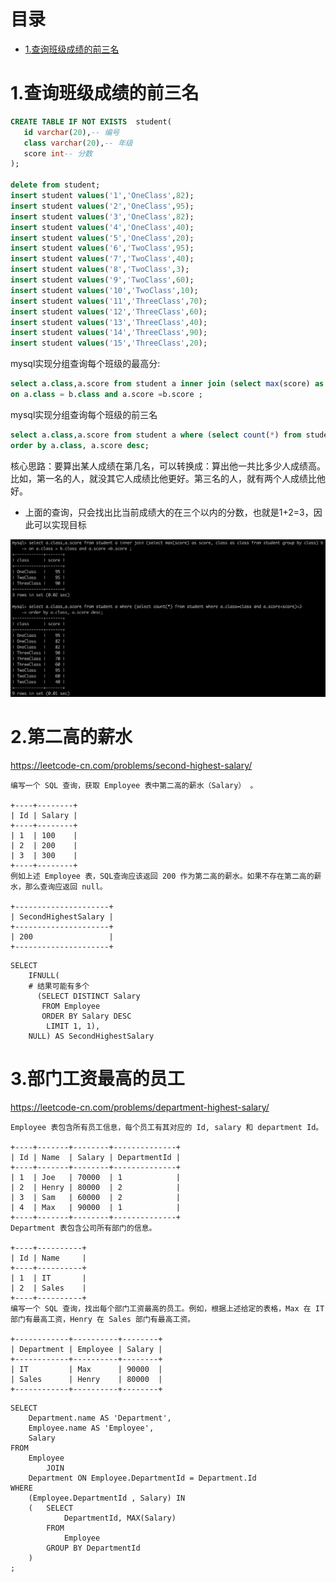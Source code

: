 # 目录
* [1.查询班级成绩的前三名](#1.查询班级成绩的前三名)


# 1.查询班级成绩的前三名
```sql
CREATE TABLE IF NOT EXISTS  student(
   id varchar(20),-- 编号
   class varchar(20),-- 年级
   score int-- 分数
);

delete from student;
insert student values('1','OneClass',82);
insert student values('2','OneClass',95);
insert student values('3','OneClass',82);
insert student values('4','OneClass',40);
insert student values('5','OneClass',20);
insert student values('6','TwoClass',95);
insert student values('7','TwoClass',40);
insert student values('8','TwoClass',3);
insert student values('9','TwoClass',60);
insert student values('10','TwoClass',10);
insert student values('11','ThreeClass',70);
insert student values('12','ThreeClass',60);
insert student values('13','ThreeClass',40);
insert student values('14','ThreeClass',90);
insert student values('15','ThreeClass',20);
```

mysql实现分组查询每个班级的最高分:
```sql
select a.class,a.score from student a inner join (select max(score) as score, class as class from student group by class) b
on a.class = b.class and a.score =b.score ;
```

mysql实现分组查询每个班级的前三名
```sql
select a.class,a.score from student a where (select count(*) from student where a.class=class and a.score<score)<3
order by a.class, a.score desc;
```

核心思路：要算出某人成绩在第几名，可以转换成：算出他一共比多少人成绩高。比如，第一名的人，就没其它人成绩比他更好。第三名的人，就有两个人成绩比他好。
- 上面的查询，只会找出比当前成绩大的在三个以内的分数，也就是1+2=3，因此可以实现目标

![](../.images/2020/Jietu20200418-215224.jpg)


# 2.第二高的薪水
https://leetcode-cn.com/problems/second-highest-salary/

```text
编写一个 SQL 查询，获取 Employee 表中第二高的薪水（Salary） 。

+----+--------+
| Id | Salary |
+----+--------+
| 1  | 100    |
| 2  | 200    |
| 3  | 300    |
+----+--------+
例如上述 Employee 表，SQL查询应该返回 200 作为第二高的薪水。如果不存在第二高的薪水，那么查询应返回 null。

+---------------------+
| SecondHighestSalary |
+---------------------+
| 200                 |
+---------------------+
```

```mysql
SELECT
    IFNULL(
    # 结果可能有多个
      (SELECT DISTINCT Salary
       FROM Employee
       ORDER BY Salary DESC
        LIMIT 1, 1),
    NULL) AS SecondHighestSalary
```

# 3.部门工资最高的员工
https://leetcode-cn.com/problems/department-highest-salary/

```text
Employee 表包含所有员工信息，每个员工有其对应的 Id, salary 和 department Id。

+----+-------+--------+--------------+
| Id | Name  | Salary | DepartmentId |
+----+-------+--------+--------------+
| 1  | Joe   | 70000  | 1            |
| 2  | Henry | 80000  | 2            |
| 3  | Sam   | 60000  | 2            |
| 4  | Max   | 90000  | 1            |
+----+-------+--------+--------------+
Department 表包含公司所有部门的信息。

+----+----------+
| Id | Name     |
+----+----------+
| 1  | IT       |
| 2  | Sales    |
+----+----------+
编写一个 SQL 查询，找出每个部门工资最高的员工。例如，根据上述给定的表格，Max 在 IT 部门有最高工资，Henry 在 Sales 部门有最高工资。

+------------+----------+--------+
| Department | Employee | Salary |
+------------+----------+--------+
| IT         | Max      | 90000  |
| Sales      | Henry    | 80000  |
+------------+----------+--------+
```

```mysql
SELECT
    Department.name AS 'Department',
    Employee.name AS 'Employee',
    Salary
FROM
    Employee
        JOIN
    Department ON Employee.DepartmentId = Department.Id
WHERE
    (Employee.DepartmentId , Salary) IN
    (   SELECT
            DepartmentId, MAX(Salary)
        FROM
            Employee
        GROUP BY DepartmentId
	)
;
```
